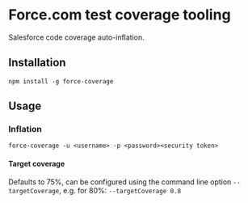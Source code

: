 # Force.com test coverage tooling

Salesforce code coverage auto-inflation.

## Installation

    npm install -g force-coverage

## Usage

### Inflation
    force-coverage -u <username> -p <password><security token>

#### Target coverage

Defaults to 75%, can be configured using the command line option `--targetCoverage`, e.g. for 80%: `--targetCoverage 0.8`
